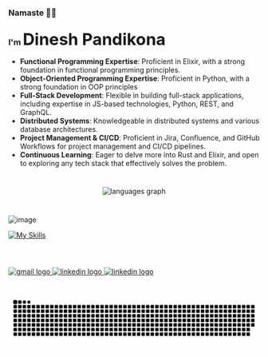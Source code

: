 ### Namaste 🙏🏽

<h3>
  I'm <span style="font-size: 2em;">Dinesh Pandikona</span>
</h3>

- **Functional Programming Expertise**: Proficient in Elixir, with a strong foundation in functional programming principles.
- **Object-Oriented Programming Expertise**:  Proficient in Python, with a strong foundation in OOP principles
- **Full-Stack Development**: Flexible in building full-stack applications, including expertise in JS-based technologies, Python, REST, and GraphQL.
- **Distributed Systems**: Knowledgeable in distributed systems and various database architectures.
- **Project Management & CI/CD**: Proficient in Jira, Confluence, and GitHub Workflows for project management and CI/CD pipelines.
- **Continuous Learning**: Eager to delve more into Rust and Elixir, and open to exploring any tech stack that effectively solves the problem.


<h1></h1>

<div align="center">
  <img src="https://github-readme-stats.vercel.app/api/top-langs/?username=noworry-b-still&layout=compact" height="150" alt="languages graph"  />
</div>

<h1></h1>

<!--

<br clear="both">
<div align="left">
  
<img src="https://skillicons.dev/icons?i=git" height="30" alt="git logo"  />

<img src="https://skillicons.dev/icons?i=elixir" height="30" alt="Elixir logo"  />
  <img src="https://skillicons.dev/icons?i=phoenix" height="30" alt="phoenix logo"  />
   <img src="https://skillicons.dev/icons?i=java" height="30" alt="Java logo"  />
  <img src="https://skillicons.dev/icons?i=py" height="30" alt="python logo"  />
  <img src="https://skillicons.dev/icons?i=graphql" height="30" alt="graphql logo"  />
  <img src="https://skillicons.dev/icons?i=mysql" height="30" alt="mysql logo"  />
  <img src="https://skillicons.dev/icons?i=mongodb" height="30" alt="mongodb logo"  />
  <img src="https://skillicons.dev/icons?i=redis" height="30" alt="redis logo"  />
  <img src="https://skillicons.dev/icons?i=docker" height="30" alt="docker logo"  />
</div>
-->

![image](https://github.com/user-attachments/assets/48cfaebe-286f-4f2b-ac2c-9dad24aa4cc3)
<br clear="both">


[![My Skills](https://skillicons.dev/icons?i=elixir,c,rust,py,typescript,graphql,java,mysql,redis,mongodb&perline=4)](https://skillicons.dev)

<h1></h1>
<br clear="both">

  <a href="neupersonalusage@gmail.com" target="_blank">
    <img src="https://img.shields.io/static/v1?message=Gmail&logo=gmail&label=&color=D14836&logoColor=white&labelColor=&style=for-the-badge" height="35" alt="gmail logo"  />
  </a>
  <a href="https://www.linkedin.com/in/dinesh-pandikona" target="_blank">
    <img src="https://img.shields.io/static/v1?message=LinkedIn&logo=linkedin&label=&color=0077B5&logoColor=white&labelColor=&style=for-the-badge" height="35" alt="linkedin logo"  />
  </a>
   <a href="https://stackoverflow.com/users/15069288/dineshpandikona" target="_blank">
    <img src="https://img.shields.io/badge/stack%20overflow-FE7A16?logo=stack-overflow&logoColor=white&style=for-the-badge" height="35" alt="linkedin logo"  />
  </a>

</div>

<h1></h1>

![github-snake](https://raw.githubusercontent.com/lord-cosmos/lord-cosmos/output/github-contribution-grid-snake-dark.svg)
